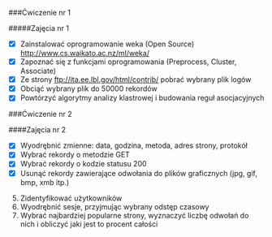 ###Ćwiczenie nr 1

#####Zajęcia nr 1

* [X] Zainstalować oprogramowanie weka (Open Source) http://www.cs.waikato.ac.nz/ml/weka/ 
* [X] Zapoznać się z funkcjami oprogramowania (Preprocess, Cluster, Associate)
* [X] Ze strony ftp://ita.ee.lbl.gov/html/contrib/ pobrać wybrany plik logów
* [X] Obciąć wybrany plik do 50000 rekordów
* [X] Powtórzyć algorytmy analizy klastrowej i budowania reguł asocjacyjnych

###Ćwiczenie nr 2

####Zajęcia nr 2

* [X] Wyodrębnić zmienne: data, godzina, metoda, adres strony, protokół
* [X] Wybrać rekordy o metodzie GET
* [X] Wybrać rekordy o kodzie statusu 200
* [X] Usunąć rekordy zawierające odwołania do plików graficznych (jpg, gif, bmp, xmb
itp.)
5. Zidentyfikować użytkowników
6. Wyodrębnić sesje, przyjmując wybrany odstęp czasowy
7. Wybrać najbardziej popularne strony, wyznaczyć liczbę odwołań do nich i obliczyć
jaki jest to procent całości 
